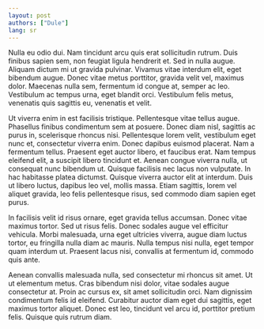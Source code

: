 ```yaml
---
layout: post
authors: ["Dule"]
lang: sr
---
```


Nulla eu odio dui. Nam tincidunt arcu quis erat sollicitudin rutrum. Duis finibus sapien sem, non feugiat ligula hendrerit et. Sed in nulla augue. Aliquam dictum mi ut gravida pulvinar. Vivamus vitae interdum elit, eget bibendum augue. Donec vitae metus porttitor, gravida velit vel, maximus dolor. Maecenas nulla sem, fermentum id congue at, semper ac leo. Vestibulum ac tempus urna, eget blandit orci. Vestibulum felis metus, venenatis quis sagittis eu, venenatis et velit.

Ut viverra enim in est facilisis tristique. Pellentesque vitae tellus augue. Phasellus finibus condimentum sem at posuere. Donec diam nisl, sagittis ac purus in, scelerisque rhoncus nisi. Pellentesque lorem velit, vestibulum eget nunc et, consectetur viverra enim. Donec dapibus euismod placerat. Nam a fermentum tellus. Praesent eget auctor libero, et faucibus erat. Nam tempus eleifend elit, a suscipit libero tincidunt et. Aenean congue viverra nulla, ut consequat nunc bibendum ut. Quisque facilisis nec lacus non vulputate. In hac habitasse platea dictumst. Quisque viverra auctor elit at interdum. Duis ut libero luctus, dapibus leo vel, mollis massa. Etiam sagittis, lorem vel aliquet gravida, leo felis pellentesque risus, sed commodo diam sapien eget purus.

In facilisis velit id risus ornare, eget gravida tellus accumsan. Donec vitae maximus tortor. Sed ut risus felis. Donec sodales augue vel efficitur vehicula. Morbi malesuada, urna eget ultricies viverra, augue diam luctus tortor, eu fringilla nulla diam ac mauris. Nulla tempus nisi nulla, eget tempor quam interdum ut. Praesent lacus nisi, convallis at fermentum id, commodo quis ante.

Aenean convallis malesuada nulla, sed consectetur mi rhoncus sit amet. Ut ut elementum metus. Cras bibendum nisi dolor, vitae sodales augue consectetur at. Proin ac cursus ex, sit amet sollicitudin orci. Nam dignissim condimentum felis id eleifend. Curabitur auctor diam eget dui sagittis, eget maximus tortor aliquet. Donec est leo, tincidunt vel arcu id, porttitor pretium felis. Quisque quis rutrum diam.
